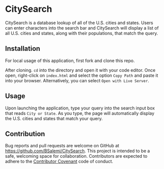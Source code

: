 # CitySearch
CitySearch is a database lookup of all of the U.S. cities and states. Users can enter characters into the search bar and CitySearch will display a list of all U.S. cities and states, along with their populations, that match the query. 

## Installation

For local usage of this application, first fork and clone this repo. 

After cloning. `cd` into the directory and open it with your code editor. Once open, right-click on `index.html` and select the option `Copy Path` and paste it into your browser. Alternatively, you can select `Open with Live Server`.

## Usage

Upon launching the application, type your query into the search input box that reads `City or State`. As you type, the page will automatically display the U.S. cities and states that match your query.  

## Contribution 

Bug reports and pull requests are welcome on GitHub at https://github.com/BSalemi/CitySearch. This project is intended to be a safe,   welcoming space for collaboration. Contributors are expected to adhere to the [Contributor Covenant](https://www.contributor-covenant.org/) code of conduct.